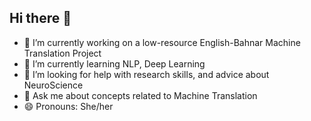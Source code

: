 ## Hi there 👋

- 🔭 I’m currently working on a low-resource English-Bahnar Machine Translation Project 
- 🌱 I’m currently learning NLP, Deep Learning
- 🤔 I’m looking for help with research skills, and advice about NeuroScience
- 💬 Ask me about concepts related to Machine Translation
- 😄 Pronouns: She/her
<!--
**TraMiu/TraMiu** is a ✨ _special_ ✨ repository because its `README.md` (this file) appears on your GitHub profile.

Here are some ideas to get you started:

- 🔭 I’m currently working on ...
- 🌱 I’m currently learning ...
- 👯 I’m looking to collaborate on ...
- 🤔 I’m looking for help with ...
- 💬 Ask me about ...
- 📫 How to reach me: ...
- 😄 Pronouns: ...
- ⚡ Fun fact: ...
-->
